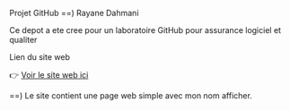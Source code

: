 Projet GitHub ==) Rayane Dahmani

Ce depot a ete cree pour un laboratoire GitHub pour assurance logiciel et qualiter 

 Lien du site web

👉 [Voir le site web ici](https://github.com/rayanca/labgitrayan/settings/pages)

==) Le site contient une page web simple avec mon nom afficher.
